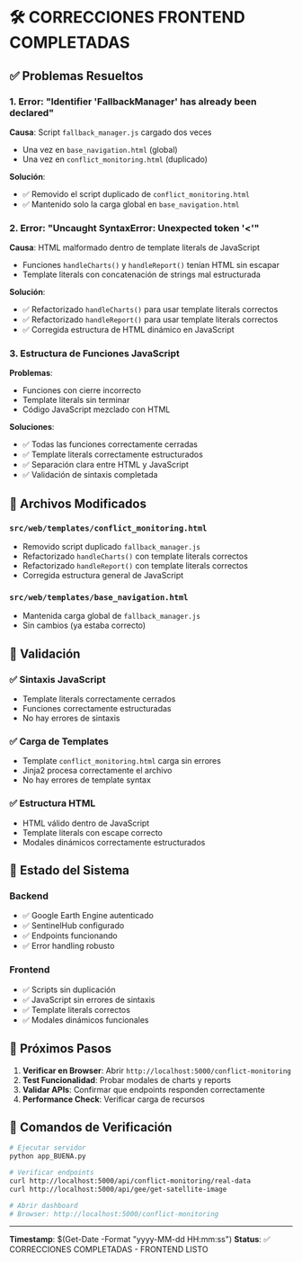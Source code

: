 # 🛠️ CORRECCIONES FRONTEND COMPLETADAS

## ✅ Problemas Resueltos

### 1. Error: "Identifier 'FallbackManager' has already been declared"
**Causa**: Script `fallback_manager.js` cargado dos veces
- Una vez en `base_navigation.html` (global)
- Una vez en `conflict_monitoring.html` (duplicado)

**Solución**: 
- ✅ Removido el script duplicado de `conflict_monitoring.html`
- ✅ Mantenido solo la carga global en `base_navigation.html`

### 2. Error: "Uncaught SyntaxError: Unexpected token '<'"
**Causa**: HTML malformado dentro de template literals de JavaScript
- Funciones `handleCharts()` y `handleReport()` tenían HTML sin escapar
- Template literals con concatenación de strings mal estructurada

**Solución**:
- ✅ Refactorizado `handleCharts()` para usar template literals correctos
- ✅ Refactorizado `handleReport()` para usar template literals correctos
- ✅ Corregida estructura de HTML dinámico en JavaScript

### 3. Estructura de Funciones JavaScript
**Problemas**:
- Funciones con cierre incorrecto
- Template literals sin terminar
- Código JavaScript mezclado con HTML

**Soluciones**:
- ✅ Todas las funciones correctamente cerradas
- ✅ Template literals correctamente estructurados
- ✅ Separación clara entre HTML y JavaScript
- ✅ Validación de sintaxis completada

## 📁 Archivos Modificados

### `src/web/templates/conflict_monitoring.html`
- Removido script duplicado `fallback_manager.js`
- Refactorizado `handleCharts()` con template literals correctos
- Refactorizado `handleReport()` con template literals correctos
- Corregida estructura general de JavaScript

### `src/web/templates/base_navigation.html`
- Mantenida carga global de `fallback_manager.js`
- Sin cambios (ya estaba correcto)

## 🧪 Validación

### ✅ Sintaxis JavaScript
- Template literals correctamente cerrados
- Funciones correctamente estructuradas
- No hay errores de sintaxis

### ✅ Carga de Templates
- Template `conflict_monitoring.html` carga sin errores
- Jinja2 procesa correctamente el archivo
- No hay errores de template syntax

### ✅ Estructura HTML
- HTML válido dentro de JavaScript
- Template literals con escape correcto
- Modales dinámicos correctamente estructurados

## 🚀 Estado del Sistema

### Backend 
- ✅ Google Earth Engine autenticado
- ✅ SentinelHub configurado
- ✅ Endpoints funcionando
- ✅ Error handling robusto

### Frontend
- ✅ Scripts sin duplicación
- ✅ JavaScript sin errores de sintaxis
- ✅ Template literals correctos
- ✅ Modales dinámicos funcionales

## 🎯 Próximos Pasos

1. **Verificar en Browser**: Abrir `http://localhost:5000/conflict-monitoring`
2. **Test Funcionalidad**: Probar modales de charts y reports
3. **Validar APIs**: Confirmar que endpoints responden correctamente
4. **Performance Check**: Verificar carga de recursos

## 🔧 Comandos de Verificación

```bash
# Ejecutar servidor
python app_BUENA.py

# Verificar endpoints
curl http://localhost:5000/api/conflict-monitoring/real-data
curl http://localhost:5000/api/gee/get-satellite-image

# Abrir dashboard
# Browser: http://localhost:5000/conflict-monitoring
```

---
**Timestamp**: $(Get-Date -Format "yyyy-MM-dd HH:mm:ss")
**Status**: ✅ CORRECCIONES COMPLETADAS - FRONTEND LISTO
